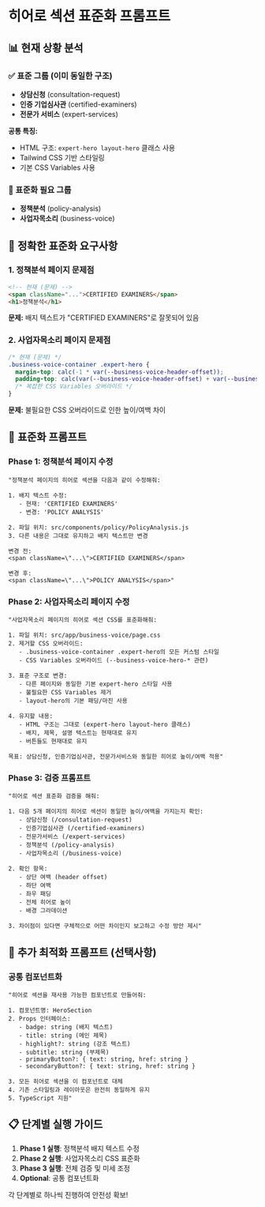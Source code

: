 # 히어로 섹션 표준화 프롬프트

## 📊 현재 상황 분석

### ✅ 표준 그룹 (이미 동일한 구조)
- **상담신청** (consultation-request)
- **인증 기업심사관** (certified-examiners)
- **전문가 서비스** (expert-services)

**공통 특징:**
- HTML 구조: `expert-hero layout-hero` 클래스 사용
- Tailwind CSS 기반 스타일링
- 기본 CSS Variables 사용

### 🔄 표준화 필요 그룹
- **정책분석** (policy-analysis)
- **사업자목소리** (business-voice)

## 🎯 정확한 표준화 요구사항

### 1. 정책분석 페이지 문제점
```html
<!-- 현재 (문제) -->
<span className="...">CERTIFIED EXAMINERS</span>
<h1>정책분석</h1>
```
**문제:** 배지 텍스트가 "CERTIFIED EXAMINERS"로 잘못되어 있음

### 2. 사업자목소리 페이지 문제점
```css
/* 현재 (문제) */
.business-voice-container .expert-hero {
  margin-top: calc(-1 * var(--business-voice-header-offset));
  padding-top: calc(var(--business-voice-header-offset) + var(--business-voice-hero-top-padding));
  /* 복잡한 CSS Variables 오버라이드 */
}
```
**문제:** 불필요한 CSS 오버라이드로 인한 높이/여백 차이

## 🎯 표준화 프롬프트

### Phase 1: 정책분석 페이지 수정
```
"정책분석 페이지의 히어로 섹션을 다음과 같이 수정해줘:

1. 배지 텍스트 수정:
   - 현재: 'CERTIFIED EXAMINERS'
   - 변경: 'POLICY ANALYSIS'

2. 파일 위치: src/components/policy/PolicyAnalysis.js
3. 다른 내용은 그대로 유지하고 배지 텍스트만 변경

변경 전:
<span className=\"...\">CERTIFIED EXAMINERS</span>

변경 후:
<span className=\"...\">POLICY ANALYSIS</span>"
```

### Phase 2: 사업자목소리 페이지 수정
```
"사업자목소리 페이지의 히어로 섹션 CSS를 표준화해줘:

1. 파일 위치: src/app/business-voice/page.css
2. 제거할 CSS 오버라이드:
   - .business-voice-container .expert-hero의 모든 커스텀 스타일
   - CSS Variables 오버라이드 (--business-voice-hero-* 관련)

3. 표준 구조로 변경:
   - 다른 페이지와 동일한 기본 expert-hero 스타일 사용
   - 불필요한 CSS Variables 제거
   - layout-hero의 기본 패딩/마진 사용

4. 유지할 내용:
   - HTML 구조는 그대로 (expert-hero layout-hero 클래스)
   - 배지, 제목, 설명 텍스트는 현재대로 유지
   - 버튼들도 현재대로 유지

목표: 상담신청, 인증기업심사관, 전문가서비스와 동일한 히어로 높이/여백 적용"
```

### Phase 3: 검증 프롬프트
```
"히어로 섹션 표준화 검증을 해줘:

1. 다음 5개 페이지의 히어로 섹션이 동일한 높이/여백을 가지는지 확인:
   - 상담신청 (/consultation-request)
   - 인증기업심사관 (/certified-examiners)
   - 전문가서비스 (/expert-services)
   - 정책분석 (/policy-analysis)
   - 사업자목소리 (/business-voice)

2. 확인 항목:
   - 상단 여백 (header offset)
   - 하단 여백
   - 좌우 패딩
   - 전체 히어로 높이
   - 배경 그라데이션

3. 차이점이 있다면 구체적으로 어떤 차이인지 보고하고 수정 방안 제시"
```

## 🔧 추가 최적화 프롬프트 (선택사항)

### 공통 컴포넌트화
```
"히어로 섹션을 재사용 가능한 컴포넌트로 만들어줘:

1. 컴포넌트명: HeroSection
2. Props 인터페이스:
   - badge: string (배지 텍스트)
   - title: string (메인 제목)
   - highlight?: string (강조 텍스트)
   - subtitle: string (부제목)
   - primaryButton?: { text: string, href: string }
   - secondaryButton?: { text: string, href: string }

3. 모든 히어로 섹션을 이 컴포넌트로 대체
4. 기존 스타일링과 레이아웃은 완전히 동일하게 유지
5. TypeScript 지원"
```

## 📋 단계별 실행 가이드

1. **Phase 1 실행**: 정책분석 배지 텍스트 수정
2. **Phase 2 실행**: 사업자목소리 CSS 표준화
3. **Phase 3 실행**: 전체 검증 및 미세 조정
4. **Optional**: 공통 컴포넌트화

각 단계별로 하나씩 진행하여 안전성 확보!